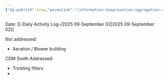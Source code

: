 ```yaml
---
{"dg-publish":true,"permalink":"/information-heap/ovation-aggregation-analysis/","noteIcon":"","created":"2025-09-02T12:47:45.298-05:00"}
---
```


Date: [[-Daily Activity Log-/2025 09-September 02\|2025 09-September 02]]


Not addressed: 
- Aeration / Blower building

CDM Smith Addressed:
- Trickling filters
- 